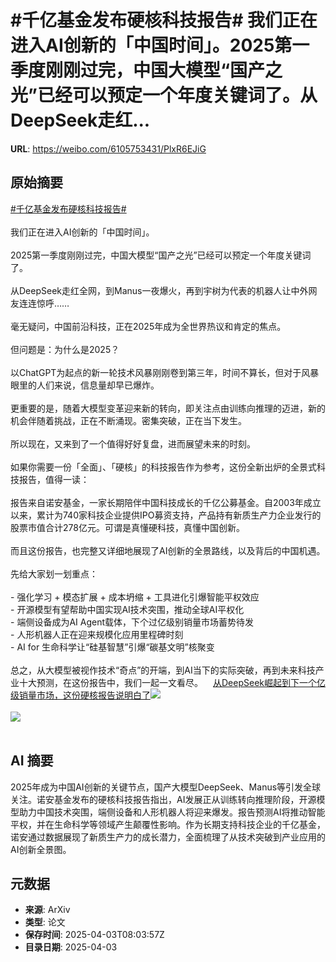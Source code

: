 # #千亿基金发布硬核科技报告# 我们正在进入AI创新的「中国时间」。2025第一季度刚刚过完，中国大模型“国产之光”已经可以预定一个年度关键词了。从DeepSeek走红...

**URL**: https://weibo.com/6105753431/PlxR6EJiG

## 原始摘要

<a href="https://m.weibo.cn/search?containerid=231522type%3D1%26t%3D10%26q%3D%23%E5%8D%83%E4%BA%BF%E5%9F%BA%E9%87%91%E5%8F%91%E5%B8%83%E7%A1%AC%E6%A0%B8%E7%A7%91%E6%8A%80%E6%8A%A5%E5%91%8A%23&amp;extparam=%23%E5%8D%83%E4%BA%BF%E5%9F%BA%E9%87%91%E5%8F%91%E5%B8%83%E7%A1%AC%E6%A0%B8%E7%A7%91%E6%8A%80%E6%8A%A5%E5%91%8A%23" data-hide=""><span class="surl-text">#千亿基金发布硬核科技报告#</span></a> <br><br>我们正在进入AI创新的「中国时间」。<br><br>2025第一季度刚刚过完，中国大模型“国产之光”已经可以预定一个年度关键词了。<br><br>从DeepSeek走红全网，到Manus一夜爆火，再到宇树为代表的机器人让中外网友连连惊呼……<br><br>毫无疑问，中国前沿科技，正在2025年成为全世界热议和肯定的焦点。<br><br>但问题是：为什么是2025？<br><br>以ChatGPT为起点的新一轮技术风暴刚刚卷到第三年，时间不算长，但对于风暴眼里的人们来说，信息量却早已爆炸。<br><br>更重要的是，随着大模型变革迎来新的转向，即关注点由训练向推理的迈进，新的机会伴随着挑战，正在不断涌现。密集突破，正在当下发生。<br><br>所以现在，又来到了一个值得好好复盘，进而展望未来的时刻。<br><br>如果你需要一份「全面」、「硬核」的科技报告作为参考，这份全新出炉的全景式科技报告，值得一读：<br><br>报告来自诺安基金，一家长期陪伴中国科技成长的千亿公募基金。自2003年成立以来，累计为740家科技企业提供IPO募资支持，产品持有新质生产力企业发行的股票市值合计278亿元。可谓是真懂硬科技，真懂中国创新。<br><br>而且这份报告，也完整又详细地展现了AI创新的全景路线，以及背后的中国机遇。<br><br>先给大家划一划重点：<br><br>- 强化学习 + 模态扩展 + 成本坍缩 + 工具进化引爆智能平权效应<br>- 开源模型有望帮助中国实现AI技术突围，推动全球AI平权化<br>- 端侧设备成为AI Agent载体，下个过亿级别销量市场蓄势待发<br>- 人形机器人正在迎来规模化应用里程碑时刻<br>- AI for 生命科学让“硅基智慧”引爆“碳基文明”核聚变<br><br>总之，从大模型被视作技术“奇点”的开端，到AI当下的实际突破，再到未来科技产业十大预测，在这份报告中，我们一起一文看尽。<a href="https://weibo.cn/sinaurl?u=https%3A%2F%2Fmp.weixin.qq.com%2Fs%2FE6HmuYOktT1VbCAj4g9jHA" data-hide=""><span class="url-icon"><img style="width: 1rem;height: 1rem" src="https://h5.sinaimg.cn/upload/2015/09/25/3/timeline_card_small_web_default.png" referrerpolicy="no-referrer"></span><span class="surl-text">从DeepSeek崛起到下一个亿级销量市场，这份硬核报告说明白了</span></a><img style="" src="https://tvax3.sinaimg.cn/large/006Fd7o3ly1i03licoxhfj30z80juq8z.jpg" referrerpolicy="no-referrer"><br><br><img style="" src="https://tvax2.sinaimg.cn/large/006Fd7o3ly1i03lik1fzpj310g0kgdjt.jpg" referrerpolicy="no-referrer"><br><br>

## AI 摘要

2025年成为中国AI创新的关键节点，国产大模型DeepSeek、Manus等引发全球关注。诺安基金发布的硬核科技报告指出，AI发展正从训练转向推理阶段，开源模型助力中国技术突围，端侧设备和人形机器人将迎来爆发。报告预测AI将推动智能平权，并在生命科学等领域产生颠覆性影响。作为长期支持科技企业的千亿基金，诺安通过数据展现了新质生产力的成长潜力，全面梳理了从技术突破到产业应用的AI创新全景图。

## 元数据

- **来源**: ArXiv
- **类型**: 论文
- **保存时间**: 2025-04-03T08:03:57Z
- **目录日期**: 2025-04-03
